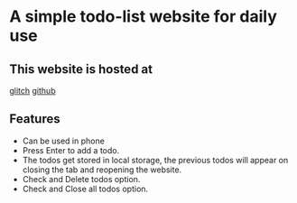 A simple todo-list website for daily use
============================
## This website is hosted at  
[glitch](https://your-todolist.glitch.me/)
[github](https://adarshnaidu.github.io/your-todolist/)

## Features
* Can be used in phone
* Press Enter to add a todo.
* The todos get stored in local storage, the previous todos will appear on closing the tab and reopening the website.
* Check and Delete todos option.
* Check and Close all todos option.
